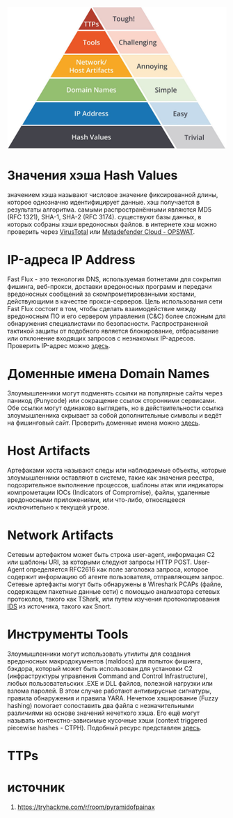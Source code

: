 ![](pics/Pyramind-of-Pain.jpg)
# Значения хэша Hash Values
значением хэша называют числовое значение фиксированной длины, которое однозначно идентифицирует данные. хэш получается в результаты алгоритма. самыми распространёнными являются MD5 (RFC 1321), SHA-1, SHA-2 (RFC 3174). существуют базы данных, в которых собраны хэши вредоносных файлов. в интернете хэш можно проверить через [VirusTotal](https://www.virustotal.com/gui/) или [Metadefender Cloud - OPSWAT](https://metadefender.opswat.com/?lang=en).
# IP-адреса IP Address
Fast Flux - это технология DNS, используемая ботнетами для сокрытия фишинга, веб-прокси, доставки вредоносных программ и передачи вредоносных сообщений за скомпрометированными хостами, действующими в качестве прокси-серверов. Цель использования сети Fast Flux состоит в том, чтобы сделать взаимодействие между вредоносным ПО и его сервером управления (C&C) более сложным для обнаружения специалистами по безопасности. Распространенной тактикой защиты от подобного является блокирование, отбрасывание или отклонение входящих запросов с незнакомых IP-адресов.
Проверить IP-адрес можно [здесь](https://any.run/).
# Доменные имена Domain Names
Злоумышленники могут подменять ссылки на популярные сайты через паникод (Punycode) или сокращение ссылок сторонними сервисами. Обе ссылки могут одинаково выглядеть, но в действительности ссылка злоумышленника скрывает за собой дополнительные символы и ведёт на фишинговый сайт. Проверить доменные имена можно [здесь](https://any.run/).
# Host Artifacts
Артефаками хоста называют следы или наблюдаемые объекты, которые злоумышленники оставляют в системе, такие как значения реестра, подозрительное выполнение процессов, шаблоны атак или индикаторы компрометации IOCs (Indicators of Compromise), файлы, удаленные вредоносными приложениями, или что-либо, относящееся исключительно к текущей угрозе.
# Network Artifacts
Сетевым артефактом может быть строка user-agent, информация C2 или шаблоны URI, за которыми следуют запросы HTTP POST. User-Agent определяется RFC2616 как поле заголовка запроса, которое содержит информацию об агенте пользователя, отправляющем запрос. Сетевые артефакты могут быть обнаружены в Wireshark PCAPs (файле, содержащем пакетные данные сети) с помощью анализатора сетевых протоколов, такого как TShark, или путем изучения протоколирования [IDS](ids-ips.md) из источника, такого как Snort.
# Инструменты Tools
Злоумышленники могут использовать утилиты для создания вредоносных макродокументов (maldocs) для попыток фишинга, бэкдора, который может быть использован для установки C2 (инфраструктуры управления Command and Control Infrastructure), любых пользовательских .EXE и DLL файлов, полезной нагрузки или взлома паролей. В этом случае работают антивирусные сигнатуры, правила обнаружения и правила YARA.
Нечеткое хэширование (Fuzzy hashing) помогает сопоставить два файла с незначительными различиями на основе значений нечеткого хэша. Его ещё могут называть контекстно-зависимые кусочные хэши (сontext triggered piecewise hashes - CTPH). Подобный ресурс представлен [здесь](https://ssdeep-project.github.io/ssdeep/index.html). 
# TTPs
# источник
1. https://tryhackme.com/r/room/pyramidofpainax